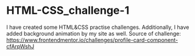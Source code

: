 # HTML-CSS_challenge-1
I have created some HTML&amp;CSS practise challenges. Additionally, I have added background animation by my site as well. Source of challenge: https://www.frontendmentor.io/challenges/profile-card-component-cfArpWshJ
